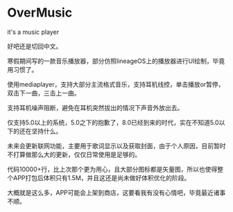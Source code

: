 # OverMusic

it's a music player

好吧还是切回中文。

寒假期间写的一款音乐播放器，部分仿照lineageOS上的播放器进行UI绘制，毕竟用习惯了。

使用mediaplayer，支持大部分主流格式音乐，支持耳机线控，单击播放or暂停，双击下一曲，三击上一曲。

支持耳机噪声阻断，避免在耳机突然拔出的情况下声音外放出去。

仅支持5.0以上的系统，5.0之下的抱歉了，8.0已经到来的时代，实在不知道5.0以下的还在坚持什么。

未来会更新联网功能，主要用于歌词显示以及获取封面，由于个人原因，目前暂时不打算做那么大的更新，仅仅日常使用是足够的。

代码10000+行，比上次那个更为用心，且大部分图标都是矢量图，所以也使得整个APP打包后体积只有1.5M，并且这还是尚未做好体积优化的阶段。

大概就是这么多，APP可能会上架到商店，这要看我有没有心情吧，毕竟最近诸事不顺。